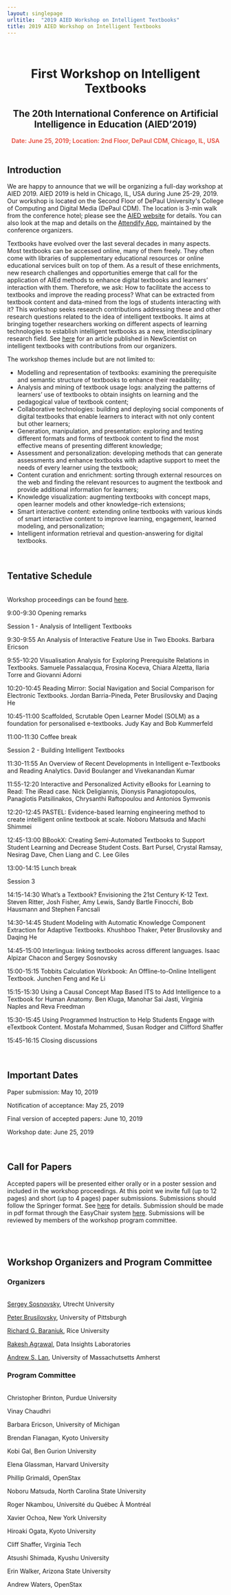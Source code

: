 ```yaml
---
layout: singlepage
urltitle:  "2019 AIED Workshop on Intelligent Textbooks"
title: 2019 AIED Workshop on Intelligent Textbooks
---
```



<br>
<div class="row">
  <div class="col-xs-12">
    <center><h1>First Workshop on Intelligent Textbooks</h1></center>
    <center><h2>The 20th International Conference on Artificial Intelligence in Education (AIED’2019)</h2></center>
    <center><span style="color:#e74c3c;font-weight:600;">
      Date: June 25, 2019;        
      Location: 2nd Floor, DePaul CDM, Chicago, IL, USA     
    </span></center>
  </div>
</div>


<br>
<div class="row" id="intro">
  <div class="col-xs-12">
    <h2>Introduction</h2>
  </div>
</div>
<div class="row">
  <div class="col-xs-12">
    <p>

We are happy to announce that we will be organizing a full-day workshop at AIED 2019. AIED 2019 is held in Chicago, IL, USA during June 25-29, 2019. Our workshop is located on the Second Floor of DePaul University's College of Computing and Digital Media (DePaul CDM). The location is 3-min walk from the conference hotel; please see the <span style="color:#1a1aff;font-weight:400;"><a href="https://caed-lab.com/aied2019/index.html">AIED website</a></span> for details. You can also look at the map and details on the <span style="color:#1a1aff;font-weight:400;"><a href="https://nam05.safelinks.protection.outlook.com/?url=https%3A%2F%2Fsuklaa.us20.list-manage.com%2Ftrack%2Fclick%3Fu%3Df227e5907e43ecaeca460868e%26id%3D9ab55055a2%26e%3D6f637b34f6&data=02%7C01%7Cpeterb%40pitt.edu%7Cf79f4d7dd2344429524008d6ef3d7ee0%7C9ef9f489e0a04eeb87cc3a526112fd0d%7C1%7C0%7C636959444736699823&sdata=aaTA3YolFtE%2BLdC58779%2BLTCFURO6GOf2hJAvq1f0UI%3D&reserved=0">Attendify App</a></span>, maintained by the conference organizers. 
</p>

<p>
Textbooks have evolved over the last several decades in many aspects. Most textbooks can be 
accessed online, many of them freely. They often come with libraries of supplementary educational 
resources or online educational services built on top of them. As a result of these enrichments, 
new research challenges and opportunities emerge that call for the application of AIEd methods 
to enhance digital textbooks and learners’ interaction with them. Therefore, we ask: How to 
facilitate the access to textbooks and improve the reading process? What can be extracted from 
textbook content and data-mined from the logs of students interacting with it? This workshop seeks 
research contributions addressing these and other research questions related to the idea of 
intelligent textbooks. It aims at bringing together researchers working on different aspects of 
learning technologies to establish intelligent textbooks as a new, interdisciplinary research field.
See <span style="color:#1a1aff;font-weight:400;"><a href="https://www.newscientist.com/article/mg22329832-600-digital-textbooks-adapt-to-your-level-as-you-learn/">here</a></span> for an article published in NewScientist on intelligent textbooks with contributions from our organizers.
</p>

The workshop themes include but are not limited to:
<ul>
<li>
Modelling and representation of textbooks: examining the prerequisite and semantic structure of 
textbooks to enhance their readability;
</li>
<li>
Analysis and mining of textbook usage logs: analyzing the patterns of learners’ use of textbooks 
to obtain insights on learning and the pedagogical value of textbook content;
</li>
<li>
Collaborative technologies: building and deploying social components of digital textbooks that 
enable learners to interact with not only content but other learners;
</li>
<li>
Generation, manipulation, and presentation: exploring and testing different formats and forms of 
textbook content to find the most effective means of presenting different knowledge;
</li>
<li>
Assessment and personalization: developing methods that can generate assessments and enhance 
textbooks with adaptive support to meet the needs of every learner using the textbook;
</li>
<li>
Content curation and enrichment: sorting through external resources on the web and finding the 
relevant resources to augment the textbook and provide additional information for learners;   
</li>
<li>
Knowledge visualization: augmenting textbooks with concept maps, open learner models and other 
knowledge-rich extensions;
</li>
<li>
Smart interactive content: extending online textbooks with various kinds of smart interactive 
content to improve learning, engagement, learned modeling, and personalization;
</li>
<li>
Intelligent information retrieval and question-answering for digital textbooks.
</li>
</ul>

  </div>
</div> <br>



<div class="row" id="schedule">
  <div class="col-xs-12">
    <h2>Tentative Schedule</h2>
  </div>
</div>

<br>
Workshop proceedings can be found <span style="color:#1a1aff;font-weight:400;"><a href="http://ceur-ws.org/Vol-2384/">here</a></span>.
<br>

9:00-9:30 Opening remarks

Session 1 - Analysis of Intelligent Textbooks 

9:30-9:55 An Analysis of Interactive Feature Use in Two Ebooks. Barbara Ericson

9:55-10:20 Visualisation Analysis for Exploring Prerequisite Relations in Textbooks. Samuele Passalacqua, Frosina Koceva, Chiara Alzetta, Ilaria Torre and Giovanni Adorni

10:20-10:45 Reading Mirror: Social Navigation and Social Comparison for Electronic Textbooks. Jordan Barria-Pineda, Peter Brusilovsky and Daqing He

10:45-11:00 Scaffolded, Scrutable Open Learner Model (SOLM) as a foundation for personalised e-textbooks. Judy Kay and Bob Kummerfeld

11:00-11:30 Coffee break

Session 2 - Building Intelligent Textbooks

11:30-11:55 An Overview of Recent Developments in Intelligent e-Textbooks and Reading Analytics. David Boulanger and Vivekanandan Kumar

11:55-12:20 Interactive and Personalized Activity eBooks for Learning to Read: The iRead case. Nick Deligiannis, Dionysis Panagiotopoulos, Panagiotis Patsilinakos, Chrysanthi Raftopoulou and Antonios Symvonis

12:20-12:45 PASTEL: Evidence-based learning engineering method to create intelligent online textbook at scale. Noboru Matsuda and Machi Shimmei

12:45-13:00 BBookX: Creating Semi-Automated Textbooks to Support Student Learning and Decrease Student Costs. Bart Pursel, Crystal Ramsay, Nesirag Dave, Chen Liang and C. Lee Giles

13:00-14:15 Lunch break

Session 3 

14:15-14:30 What’s a Textbook? Envisioning the 21st Century K-12 Text. Steven Ritter, Josh Fisher, Amy Lewis, Sandy Bartle Finocchi, Bob Hausmann and Stephen Fancsali

14:30-14:45 Student Modeling with Automatic Knowledge Component Extraction for Adaptive Textbooks. Khushboo Thaker, Peter Brusilovsky and Daqing He

14:45-15:00 Interlingua: linking textbooks across different languages. Isaac Alpizar Chacon and Sergey Sosnovsky

15:00-15:15 Tobbits Calculation Workbook: An Offline-to-Online Intelligent Textbook. Junchen Feng and Ke Li

15:15-15:30 Using a Causal Concept Map Based ITS to Add Intelligence to a Textbook for Human Anatomy. Ben Kluga, Manohar Sai Jasti, Virginia Naples and Reva Freedman

15:30-15:45 Using Programmed Instruction to Help Students Engage with eTextbook Content. Mostafa Mohammed, Susan Rodger and Clifford Shaffer

15:45-16:15 Closing discussions



<br>

<div class="row" id="dates">
  <div class="col-xs-12">
    <h2>Important Dates</h2>
  </div>
</div>

Paper submission:  May 10, 2019

Notification of acceptance: May 25, 2019

Final version of accepted papers: June 10, 2019

Workshop date: June 25, 2019


<br>

<div class="row" id="cfp">
  <div class="col-xs-12">
    <h2>Call for Papers</h2>
  </div>
</div>
                         
Accepted papers will be presented either orally or in a poster session and included in the workshop proceedings. 
At this point we invite full (up to 12 pages) and short (up to 4 pages) paper submissions.
Submissions should follow the Springer format.
See <span style="color:#1a1aff;font-weight:400;"><a href="https://www.springer.com/computer/lncs?SGWID=0-164-6-793341-0">here</a></span> for details.
Submission should be made in pdf format through the EasyChair system <span style="color:#1a1aff;font-weight:400;"><a href="https://easychair.org/conferences/?conf=intelligenttextbooks">here</a></span>.
Submissions will be reviewed by members of the workshop program committee.

<br>

<!--- -------------------------- ACCEPTED SUBMISSIONS -------------------------

Full papers/talks
* PASTEL: Evidence-based learning engineering method to create intelligent online textbook at scale, Noboru Matsuda and Machi Shimmei
* An Overview of Recent Developments in Intelligent e-Textbooks and Reading Analytics, David Boulanger and Vivekanandan Kumar
* Interactive and Personalized Activity eBooks for Learning to Read: The iRead case, Nick Deligiannis, Dionysis Panagiotopoulos, Panagiotis Patsilinakos, Chrysanthi Raftopoulou and Antonios Symvonis
* Visualisation Analysis for Exploring Prerequisite Relations in Textbooks, 	Samuele Passalacqua, Frosina Koceva, Chiara Alzetta, Ilaria Torre and Giovanni Adorni
* An Analysis of Interactive Feature Use in Two Ebooks, Barbara Ericson
* Reading Mirror: Social Navigation and Social Comparison for Electronic Textbooks, Jordan Barria-Pineda, Peter Brusilovsky and Daqing He

Short papers/talks
* Using Programmed Instruction to Help Students Engage with eTextbook Content, Mostafa Mohammed, Susan Rodger and Clifford Shaffer
* Using a Causal Concept Map Based ITS to Add Intelligence to a Textbook for Human Anatomy, Ben Kluga, Manohar Sai Jasti, Virginia Naples and Reva Freedman
* Interlingua: linking textbooks across different languages, Isaac Alpizar Chacon and Sergey Sosnovsky
* Tobbits Calculation Workbook: An Offline-to-Online Intelligent Textbook, Junchen Feng and Ke Li
* What’s a Textbook? Envisioning the 21st Century K-12 Text, Steven Ritter, Josh Fisher, Amy Lewis, Sandy Bartle Finocchi, Bob Hausmann and Stephen Fancsali
* BBookX: Creating Semi-Automated Textbooks to Support Student Learning and Decrease Student Costs, Bart Pursel, Crystal Ramsay, Nesirag Dave, Chen Liang and C. Lee Giles
* Student Modeling with Automatic Knowledge Component Extraction for Adaptive Textbooks, 	Khushboo Thaker, Peter Brusilovsky and Daqing He
* Scaffolded, Scrutable Open Learner Model (SOLM) as a foundation for personalised e-textbooks, Judy Kay and Bob Kummerfeld

--->

<br>

<div class="row" id="organizers">
  <div class="col-xs-12">
    <h2>Workshop Organizers and Program Committee</h2>
  </div>
</div>

<h3>Organizers</h3>
<br>
<span style="color:#1a1aff;font-weight:400;"><a href="http://www.staff.science.uu.nl/~sosno002/">Sergey Sosnovsky</a></span>, Utrecht University

<span style="color:#1a1aff;font-weight:400;"><a href="https://www.pitt.edu/~peterb/">Peter Brusilovsky</a></span>, University of Pittsburgh

<span style="color:#1a1aff;font-weight:400;"><a href="http://richb.rice.edu/">Richard G. Baraniuk</a></span>, Rice University 

<span style="color:#1a1aff;font-weight:400;"><a href="https://rakesh.agrawal-family.com/">Rakesh Agrawal</a></span>, Data Insights Laboratories

<span style="color:#1a1aff;font-weight:400;"><a href="https://people.umass.edu/~andrewlan/">Andrew S. Lan</a></span>, University of Massachutsetts Amherst 

<h3>Program Committee</h3>
<br>
Christopher	Brinton, Purdue University

Vinay	Chaudhri

Barbara	Ericson, University of Michigan

Brendan	Flanagan, Kyoto University

Kobi Gal, Ben Gurion University

Elena	Glassman, Harvard University

Phillip Grimaldi, OpenStax

Noboru	Matsuda, North Carolina State University

Roger	Nkambou, Université du Québec À Montréal

Xavier Ochoa, New York University

Hiroaki	Ogata, Kyoto University

Cliff	Shaffer, Virginia Tech

Atsushi Shimada, Kyushu University

Erin Walker, Arizona State University

Andrew Waters, OpenStax



